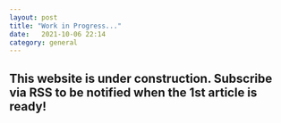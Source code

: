 ```yaml
---
layout: post
title: "Work in Progress..."
date:   2021-10-06 22:14
category: general
---
```


## This website is under construction. Subscribe via RSS to be notified when the 1st article is ready! 